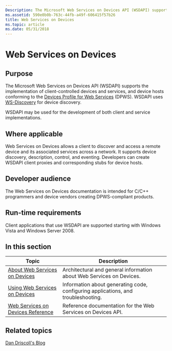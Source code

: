 ```yaml
---
Description: The Microsoft Web Services on Devices API (WSDAPI) supports the implementation of client-controlled devices and services, and device hosts conforming to the Devices Profile for Web Services (DPWS).
ms.assetid: 590e0b0b-763c-44fb-a49f-606415f57b26
title: Web Services on Devices
ms.topic: article
ms.date: 05/31/2018
---
```


# Web Services on Devices

## Purpose

The Microsoft Web Services on Devices API (WSDAPI) supports the implementation of client-controlled devices and services, and device hosts conforming to the [Devices Profile for Web Services](https://specs.xmlsoap.org/ws/2006/02/devprof/) (DPWS). WSDAPI uses [WS-Discovery](https://specs.xmlsoap.org/ws/2005/04/discovery/ws-discovery.pdf) for device discovery.

WSDAPI may be used for the development of both client and service implementations.

## Where applicable

Web Services on Devices allows a client to discover and access a remote device and its associated services across a network. It supports device discovery, description, control, and eventing. Developers can create WSDAPI client proxies and corresponding stubs for device hosts.

## Developer audience

The Web Services on Devices documentation is intended for C/C++ programmers and device vendors creating DPWS-compliant products.

## Run-time requirements

Client applications that use WSDAPI are supported starting with Windows Vista and Windows Server 2008.

## In this section



| Topic                                                                                  | Description                                                                                  |
|----------------------------------------------------------------------------------------|----------------------------------------------------------------------------------------------|
| [About Web Services on Devices](about-web-services-for-devices.md)<br/>         | Architectural and general information about Web Services on Devices.<br/>              |
| [Using Web Services on Devices](using-web-services-on-devices.md)<br/>          | Information about generating code, configuring applications, and troubleshooting.<br/> |
| [Web Services on Devices Reference](web-services-for-devices-reference.md)<br/> | Reference documentation for the Web Services on Devices API.<br/>                      |



 

## Related topics

<dl> <dt>

[Dan Driscoll's Blog](/archive/blogs/dandris/)
</dt> </dl>

 

